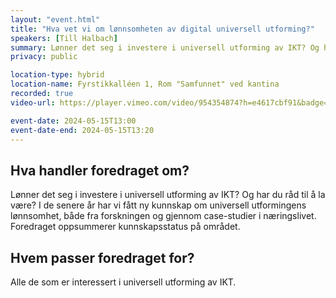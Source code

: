 ```yaml
---
layout: "event.html"
title: "Hva vet vi om lønnsomheten av digital universell utforming?"
speakers: [Till Halbach]
summary: Lønner det seg i investere i universell utforming av IKT? Og har du råd til å la være?
privacy: public

location-type: hybrid
location-name: Fyrstikkalléen 1, Rom "Samfunnet" ved kantina
recorded: true
video-url: https://player.vimeo.com/video/954354874?h=e4617cbf91&badge=0&autopause=0&player_id=0&app_id=58479&texttrack=no

event-date: 2024-05-15T13:00
event-date-end: 2024-05-15T13:20
---
```


## Hva handler foredraget om?

Lønner det seg i investere i universell utforming av IKT? Og har du råd til å la være? I de senere år har vi fått ny kunnskap om universell utformingens
lønnsomhet, både fra forskningen og gjennom case-studier i næringslivet. Foredraget oppsummerer kunnskapsstatus på området.

## Hvem passer foredraget for?

Alle de som er interessert i universell utforming av IKT.
